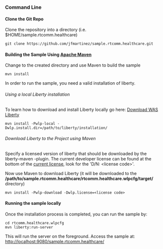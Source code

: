 ### Command Line

#### Clone the Git Repo
Clone the repository into a directory (i.e. $HOME/sample.rtcomm.healthcare)

```
git clone https://github.com/jfmartinez/sample.rtcomm.healthcare.git
```
#### Building the Sample Using [Apache Maven](https://maven.apache.org/)

Change to the created directory and use Maven to build the sample

```
mvn install
```

In order to run the sample, you need a valid installation of liberty.

###### Using a local Liberty installation

To learn how to download and install Liberty locally go here: [Download WAS Liberty](docs/Download-WAS-Liberty.md)

```
mvn install -Pwlp-local -Dwlp.install.dir=/path/to/liberty/installation/
```

###### Download Liberty to the Project using Maven

Specify a licensed version of liberty that should be downloaded by the liberty-maven -plugin. The current developer license can be found at the bottom of the [current license](http://public.dhe.ibm.com/ibmdl/export/pub/software/websphere/wasdev/downloads/wlp/8.5.5.5/lafiles/runtime/en.html), look for the 'D/N: &lt;license code&gt;'.

Now use Maven to download Liberty (it will be downloaded to the **/path/to/sample.rtcomm.healthcare/rtcomm.healthcare.wlpcfg/target/** directory)
```
mvn install -Pwlp-download -Dwlp.license=<license code>
```
#### Running the sample locally

Once the installation process is completed, you can run the sample by:
```
cd rtcomm.healthcare.wlpcfg
mvn liberty:run-server
```
This will run the server on the foreground.
Access the sample at: [http://localhost:9080/sample.rtcomm.healthcare/](http://localhost:9080/sample.rtcomm.healthcare/)
